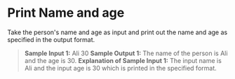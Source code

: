 # Print Name and age

Take the person's name and age as input and print out the name and age as specified in the output format.

> **Sample Input 1:**
> Ali
> 30
> **Sample Output 1:**
> The name of the person is Ali and the age is 30.
> **Explanation of Sample Input 1:**
> The input name is Ali and the input age is 30 which is printed in the specified format.
